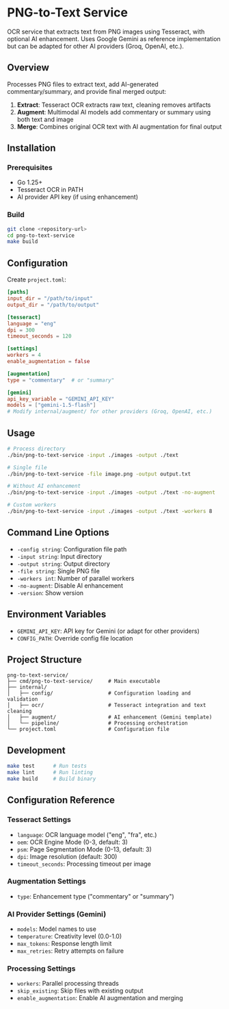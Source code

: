 # PNG-to-Text Service

OCR service that extracts text from PNG images using Tesseract, with optional AI enhancement. Uses Google Gemini as reference implementation but can be adapted for other AI providers (Groq, OpenAI, etc.).

## Overview

Processes PNG files to extract text, add AI-generated commentary/summary, and provide final merged output:

1. **Extract**: Tesseract OCR extracts raw text, cleaning removes artifacts
2. **Augment**: Multimodal AI models add commentary or summary using both text and image
3. **Merge**: Combines original OCR text with AI augmentation for final output

## Installation

### Prerequisites
- Go 1.25+
- Tesseract OCR in PATH
- AI provider API key (if using enhancement)

### Build
```bash
git clone <repository-url>
cd png-to-text-service
make build
```

## Configuration

Create `project.toml`:

```toml
[paths]
input_dir = "/path/to/input"
output_dir = "/path/to/output"

[tesseract]
language = "eng"
dpi = 300
timeout_seconds = 120

[settings]
workers = 4
enable_augmentation = false

[augmentation]
type = "commentary"  # or "summary"

[gemini]
api_key_variable = "GEMINI_API_KEY"
models = ["gemini-1.5-flash"]
# Modify internal/augment/ for other providers (Groq, OpenAI, etc.)
```

## Usage

```bash
# Process directory
./bin/png-to-text-service -input ./images -output ./text

# Single file
./bin/png-to-text-service -file image.png -output output.txt

# Without AI enhancement
./bin/png-to-text-service -input ./images -output ./text -no-augment

# Custom workers
./bin/png-to-text-service -input ./images -output ./text -workers 8
```

## Command Line Options

- `-config string`: Configuration file path
- `-input string`: Input directory
- `-output string`: Output directory
- `-file string`: Single PNG file
- `-workers int`: Number of parallel workers
- `-no-augment`: Disable AI enhancement
- `-version`: Show version

## Environment Variables

- `GEMINI_API_KEY`: API key for Gemini (or adapt for other providers)
- `CONFIG_PATH`: Override config file location

## Project Structure

```
png-to-text-service/
├── cmd/png-to-text-service/     # Main executable
├── internal/
│   ├── config/                  # Configuration loading and validation
│   ├── ocr/                     # Tesseract integration and text cleaning
│   ├── augment/                 # AI enhancement (Gemini template)
│   └── pipeline/                # Processing orchestration
└── project.toml                 # Configuration file
```

## Development

```bash
make test      # Run tests
make lint      # Run linting
make build     # Build binary
```

## Configuration Reference

### Tesseract Settings
- `language`: OCR language model ("eng", "fra", etc.)
- `oem`: OCR Engine Mode (0-3, default: 3)
- `psm`: Page Segmentation Mode (0-13, default: 3)
- `dpi`: Image resolution (default: 300)
- `timeout_seconds`: Processing timeout per image

### Augmentation Settings
- `type`: Enhancement type ("commentary" or "summary")

### AI Provider Settings (Gemini)
- `models`: Model names to use
- `temperature`: Creativity level (0.0-1.0)
- `max_tokens`: Response length limit
- `max_retries`: Retry attempts on failure

### Processing Settings
- `workers`: Parallel processing threads
- `skip_existing`: Skip files with existing output
- `enable_augmentation`: Enable AI augmentation and merging